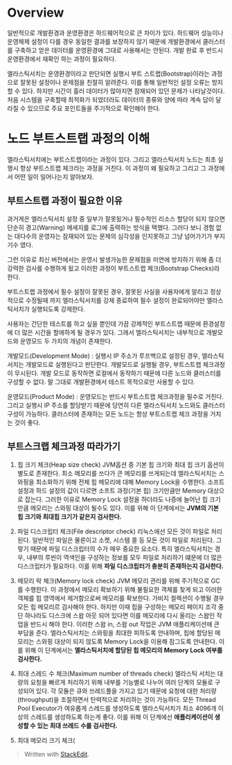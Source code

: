 # Overview

일반적으로 개발환경과 운영환경은 하드웨어적으로 큰 차이가 있다. 하드웨어 성능이나 운영체제 설정이 다를 경우 동일한 결과를 보장하지 않기 때문에 개발환경에서 클러스터를 구축하고 얻은 데이터를 운영환경에 그대로 사용해서는 안된다. 개발 완료 후 반드시 운영환경에서 재확인 하는 과정이 필요하다. 

엘라스틱서치는 운영환경이라고 판단되면 실행시 부트 스트랩(Bootstrap)이라는 과정으로 잘못된 설정이나 문제점을 친절히 알려준다. 이를 통해 일반적인 설정 오류는 방지할 수 있다. 하지만 시간이 흘러 데이터가 많아지면 잠재되어 있던 문제가 나타날것이다. 처음 시스템을 구축할때 최적화가 되었더라도 데이터의 종류와 양에 따라 계속 답이 달라질 수 있으므로 주요 포인트들을 주기적으로 확인해야 한다. 

# 노드 부트스트랩 과정의 이해

엘라스틱서치에는 부트스트랩이라는 과정이 있다. 그리고 엘라스틱서치 노드는 최초 실행시 항상 부트스트랩 체크라는 과정을 거친다. 이 과정이 왜 필요하고 그리고 그 과정에서 어떤 일이 일어나는지 알아보자.

## 부트스트랩 과정이 필요한 이유

과거게은 엘라스틱서치 설정 중 일부가 잘못됬거나 필수적인 리소스 할당이 되지 않으면 단순히 경고(Warning) 메세지를 로그에 출력하는 방식을 택했다. 그러다 보니 경험 없는 대다수의 운영자는 잠재되어 있는 문제의 심각성을 인지못하고 그냥 넘어가기가 부지기수 였다. 

그런 이유로 최신 버전에서는 운영시 발생가능한 문제점을 미연에 방지하기 위해 좀 더 강력한 검사를 수행하게 됬고 이러한 과정이 부트스트랩 체크(Bootstrap Checks)라 한다. 

부트스트랩 과정에서 필수 설정이 잘못된 경우, 잘못된 사실을 사용자에게 알리고 정상적으로 수정될때 까지 엘라스틱서치를 강제 종료하여 필수 설정이 완료되어야만 엘라스틱서치가 실행되도록 강제한다. 

사용자는 간단한 테스트를 하고 싶을 뿐인데 가끔 강제적인 부트스트랩 때문에 환경설정에 더 많은 시간을 할애하게 될 경우가 있다. 그래서 엘라스틱서치는 내부적으로 개발모드와 운영모드 두 가지의 개념이 존재한다. 

개발모드(Development Mode)
: 실행시 IP 주소가 루프백으로 설정된 경우, 엘라스틱서치는 개발모드로 실행된다고 판단한다. 개발모드로 실행될 경우, 부트스트랩 체크과정이 무시된다. 개발 모드로 동작하면 로컬에서 동작하기 때문에 다른 노드와 클러스터를 구성할 수 없다. 말 그대로 개발환경에서 테스트 목적으로만 사용할 수 있다.

운영모드(Product Mode)
: 운영모드는 반드시 부트스트랩 체크과정을 필수로 거친다. 그리고 실행시 IP 주소를 할당받기 때문에 당연히 다른 엘라스틱서치 노드와도 클러스터 구성이 가능하다. 클러스터에 존재하는 모든 노드는 항상 부트스트랩 체크 과정을 거치는 것이 좋다.


## 부트스크랩 체크과정 따라가기

1. 힙 크기 체크(Heap size check)
JVM옵션 중 기본 힙 크기와 최대 힙 크기 옵션이 별도로 존재한다. 최소 메모리를 쓰다가 큰 메모리를 쓰게되는데 엘라스틱서치는 스와핑을 최소화하기 위해 전체 힙 메모리에 대해 Memory Lock을 수행한다. 소프트 설정과 하드 설정의 값이 다르면 소프트 과정(기본 힙) 크기만큼만 Memory 대상으로 잡는다. 그러한 이유로 Memory Lock 설정을 하더라도 나증에 늘어난 힙 크기만큼 메모리는 스와핑 대상이 될수도 있다. 이를 위해 이 단계에서는 **JVM의 기본 힙 크기와 최대힙 크기가 같은지 검사한다.**

2. 파일 디스크립터 체크(File descriptor check)
리눅스에선 모든 것이 파일로 처리된다.  일반적인 파일은 물론이고 소켓, 시스템 콜 등 모든 것이 파일로 처리된다. 그렇기 때문에 파일 디스크립터의 수가 매우 중요한 요소다. 특히 엘라스틱서치는 경우, 내부의 루씬이 역색인을 구성하는 정보를 모두 파일로 처리하기 떄문에 더 많은 디스크립터가 필요하다. 이를 위해 **파일 디스크립터가 충분히 존재하는지 검사한다.**

3. 메모리 락 체크(Memory lock check)
JVM 메모리 관리를 위해 주기적으로 GC를 수행한다. 이 과정에서 메모리 확보하기 위해 불필요한 객체를 찾게 되고 이러한 객체를 힙 영역에서 제거함으로써 메모리를 확보한다. 가비지 컬렉션이 수행될 경우 모든 힙 메모리르 검사해야 한다. 하지만 이때 힙을 구성하는 메모리 페이지 조각 중 단 하나라도 디스크에 스왑 아웃 되어 있다면 이를 메모리에 다시 올리는 스왑인 작업을 반드시 해야 한다. 이러한 스왑 in, 스왑 out 작업은 JVM 애플리케이션에 큰 부담을 준다. 엘라스틱서치는 스와핑을 최대한 피하도록 안내하며, 힙에 할당된 메모리는 스와핑 대상이 되지 않도록 Memory Lock을 이용해 잠그도록 안내한다. 이를 위해 이 단계에서는 **엘라스틱서치에 할당된 힙 메모리의 Memory Lock 여부를 검사한다.** 

4. 최대 스레드 수 체크(Maximum number of threads check)
엘라스틱 서치는 대량의 요청을 빠르게 처리하기 위해 내부를 기능별로 나누어 여러 단계의 모듈로 구성되어 있다. 각 모듈은 큐와 쓰레드풀을 가지고 있기 때문에 요청에 대한 처리량(throughput)을 조절하면서 탄력적으로 처리하는 것이 가능하다. 모든 Thread Pool Executor가 여유롭게 스레드를 생성하도록 엘라스틱서치가 최소 4096개 이상의 스레드를 생성하도록 하는게 좋다. 이를 위해 이 단계에선 **애플리케이션이 생성할 수 있는 최대 쓰레드 수를 검사한다.** 

5. 최대 메모리 크기 체크(




> Written with [StackEdit](https://stackedit.io/).
<!--stackedit_data:
eyJoaXN0b3J5IjpbMTIyNzMxMjk1OSwtMTM5MDI3NTAxNywxOT
QzMzczNDk2LDIwODQ2Mzc3MjQsMTY2NTE2MTk1MCwtNDQ4MjAx
OTgyLDQwMDM5MTQ4OCwtNDExNzY5NzY4LC0xNTc3ODA4ODMxXX
0=
-->